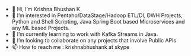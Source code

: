 - 👋 Hi, I’m Krishna Bhushan K
- 👀 I’m interested in Pentaho/DataStage/Hadoop ETL/DI, DWH Projects, Python and Shell Scripting, Java Spring Boot based Microservices and any ML based Projects.
- 🌱 I’m currently learning to work with Kafka Streams in Java.
- 💞️ I’m looking to collaborate on any projects that involve Public APIs
- 📫 How to reach me : krishnabhushank at skype

<!---
krishnabhushank/krishnabhushank is a ✨ special ✨ repository because its `README.md` (this file) appears on your GitHub profile.
You can click the Preview link to take a look at your changes.
--->
